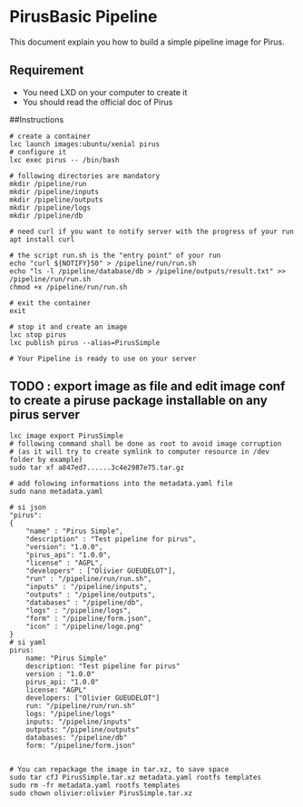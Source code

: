 # PirusBasic Pipeline

This document explain you how to build a simple pipeline image for Pirus. 

## Requirement
 * You need LXD on your computer to create it
 * You should read the official doc of Pirus

##Instructions

    # create a container
    lxc launch images:ubuntu/xenial pirus
    # configure it
    lxc exec pirus -- /bin/bash
    
    # following directories are mandatory
    mkdir /pipeline/run
    mkdir /pipeline/inputs
    mkdir /pipeline/outputs
    mkdir /pipeline/logs
    mkdir /pipeline/db
    
    # need curl if you want to notify server with the progress of your run
    apt install curl
    
    # the script run.sh is the "entry point" of your run
    echo "curl ${NOTIFY}50" > /pipeline/run/run.sh
    echo "ls -l /pipeline/database/db > /pipeline/outputs/result.txt" >> /pipeline/run/run.sh
    chmod +x /pipeline/run/run.sh
    
    # exit the container
    exit
    
    # stop it and create an image
    lxc stop pirus
    lxc publish pirus --alias=PirusSimple

    # Your Pipeline is ready to use on your server


## TODO : export image as file and edit image conf to create a piruse package installable on any pirus server

    lxc image export PirusSimple
    # following command shall be done as root to avoid image corruption 
    # (as it will try to create symlink to computer resource in /dev folder by example)
    sudo tar xf a847ed7......3c4e2987e75.tar.gz

    # add folowing informations into the metadata.yaml file
    sudo nano metadata.yaml
    
    # si json
    "pirus":
    {
        "name" : "Pirus Simple",
        "description" : "Test pipeline for pirus",
        "version": "1.0.0",
        "pirus_api": "1.0.0",
        "license" : "AGPL",
        "developers" : ["Olivier GUEUDELOT"],
        "run" : "/pipeline/run/run.sh",
        "inputs" : "/pipeline/inputs",
        "outputs" : "/pipeline/outputs",
        "databases" : "/pipeline/db",
        "logs" : "/pipeline/logs",
        "form" : "/pipeline/form.json",
        "icon" : "/pipeline/logo.png"
    }
    # si yaml
    pirus:
        name: "Pirus Simple"
        description: "Test pipeline for pirus"
        version : "1.0.0"
        pirus_api: "1.0.0"
        license: "AGPL"
        developers: ["Olivier GUEUDELOT"]
        run: "/pipeline/run/run.sh"
        logs: "/pipeline/logs"
        inputs: "/pipeline/inputs"
        outputs: "/pipeline/outputs"
        databases: "/pipeline/db"
        form: "/pipeline/form.json"

    
    # You can repackage the image in tar.xz, to save space
    sudo tar cfJ PirusSimple.tar.xz metadata.yaml rootfs templates
    sudo rm -fr metadata.yaml rootfs templates
    sudo chown olivier:olivier PirusSimple.tar.xz
